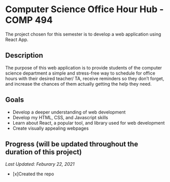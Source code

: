 # Computer Science Office Hour Hub - COMP 494

The project chosen for this semester is to develop a web application using React App.

## Description
The purpose of this web application is to provide students of the computer science department a simple and stress-free way to schedule for office hours with their desired teacher/ TA, receive reminders so they don’t forget, and increase the chances of them actually getting the help they need.

## Goals
* Develop a deeper understanding of web development
* Develop my HTML, CSS, and Javascript skills
* Learn about React, a popular tool, and library used for web development
* Create visually appealing webpages


## Progress (will be updated throughout the duration of this project)
*Last Updated: Feburary 22, 2021*
- [x]Created the repo
